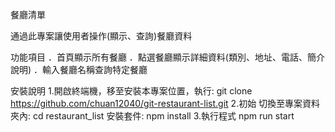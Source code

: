 餐廳清單

通過此專案讓使用者操作(顯示、查詢)餐廳資料

功能項目
．首頁顯示所有餐廳
．點選餐廳顯示詳細資料(類別、地址、電話、簡介說明)
．輸入餐廳名稱查詢特定餐廳

安裝說明
1.開啟終端機，移至安裝本專案位置，執行:
  git clone https://github.com/chuan12040/git-restaurant-list.git
2.初始
  切換至專案資料夾內: cd restaurant_list
  安裝套件: npm install
3.執行程式
  npm run start
